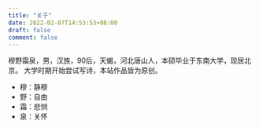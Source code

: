 ```yaml
---
title: "关于"
date: 2022-02-07T14:53:53+08:00
draft: false
comment: false
---
```

穆野霜泉，男，汉族，90后，天蝎，河北唐山人，本硕毕业于东南大学，现居北京。
大学时期开始尝试写诗，本站作品皆为原创。

* 穆：静穆
* 野：自由
* 霜：悲悯
* 泉：关怀
